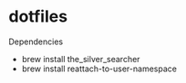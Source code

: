 # dotfiles

Dependencies
* brew install the_silver_searcher
* brew install reattach-to-user-namespace
